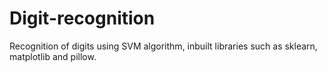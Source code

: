 # Digit-recognition
Recognition of digits using SVM algorithm, inbuilt libraries such as sklearn, matplotlib and pillow.
